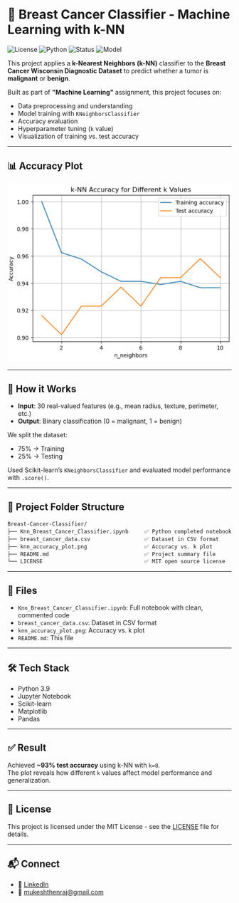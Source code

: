 # 🧠 Breast Cancer Classifier - Machine Learning with k-NN

![License](https://img.shields.io/badge/license-MIT-blue.svg)
![Python](https://img.shields.io/badge/python-3.9-blue)
![Status](https://img.shields.io/badge/status-active-brightgreen)
![Model](https://img.shields.io/badge/model-kNN-orange)

This project applies a **k-Nearest Neighbors (k-NN)** classifier to the **Breast Cancer Wisconsin Diagnostic Dataset** to predict whether a tumor is **malignant** or **benign**.

Built as part of **"Machine Learning"** assignment, this project focuses on:
- Data preprocessing and understanding
- Model training with `KNeighborsClassifier`
- Accuracy evaluation
- Hyperparameter tuning (`k` value)
- Visualization of training vs. test accuracy

---

## 📊 Accuracy Plot

![k-NN Accuracy Plot](knn_accuracy_plot.png)

---

## 🚀 How it Works

- **Input**: 30 real-valued features (e.g., mean radius, texture, perimeter, etc.)
- **Output**: Binary classification (0 = malignant, 1 = benign)

We split the dataset:
- 75% → Training
- 25% → Testing

Used Scikit-learn’s `KNeighborsClassifier` and evaluated model performance with `.score()`.

---

## 📁 Project Folder Structure

```bash
Breast-Cancer-Classifier/
├── Knn_Breast_Cancer_Classifier.ipynb     ✅ Python completed notebook
├── breast_cancer_data.csv                 ✅ Dataset in CSV format
├── knn_accuracy_plot.png                  ✅ Accuracy vs. k plot
├── README.md                              ✅ Project summary file
└── LICENSE                                ✅ MIT open source license
```

---

## 📁 Files

- `Knn_Breast_Cancer_Classifier.ipynb`: Full notebook with clean, commented code
- `breast_cancer_data.csv`: Dataset in CSV format
- `knn_accuracy_plot.png`: Accuracy vs. k plot
- `README.md`: This file

---

## 🛠 Tech Stack

- Python 3.9
- Jupyter Notebook
- Scikit-learn
- Matplotlib
- Pandas

---

## ✅ Result

Achieved **~93% test accuracy** using k-NN with `k=8`.  
The plot reveals how different `k` values affect model performance and generalization.

---

## 📄 License

This project is licensed under the MIT License - see the [LICENSE](LICENSE) file for details.

---

## 📬 Connect

- 🔗 [LinkedIn](https://www.linkedin.com/in/mukeshthenraj)
- 📧 mukeshthenraj@gmail.com
